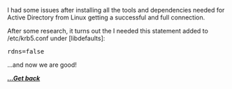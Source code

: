 I had some issues after installing all the tools and dependencies needed for Active Directory from Linux getting a successful and full connection.

After some research, it turns out the I needed this statement added to /etc/krb5.conf under [libdefaults]:

<pre class="EnlighterJSRAW" data-enlighter-language="generic" data-enlighter-theme="" data-enlighter-highlight="" data-enlighter-linenumbers="" data-enlighter-lineoffset="" data-enlighter-title="" data-enlighter-group="">rdns=false</pre>

&#8230;and now we are good!

[***...Get back***](..)
